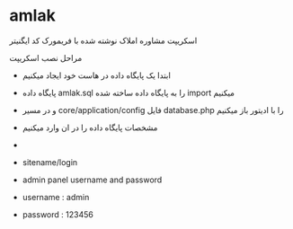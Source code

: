 amlak
=====
اسکریپت مشاوره املاک
نوشته شده با فریمورک کد ایگنیتر

مراحل نصب اسکریپت
 + ابتدا یک پایگاه داده در هاست خود ایجاد میکنیم
 + پایگاه داده amlak.sql را به پایگاه داده ساخته شده import میکنیم
 + و در مسیر  core/application/config فایل database.php را با ادیتور باز میکنیم 
 + مشخصات پایگاه داده را در ان وارد میکنیم 
 + 
 
+ sitename/login
+ admin panel username and password
+ username : admin
+ password : 123456
